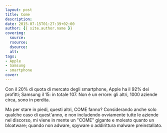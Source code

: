 ```yaml
---
layout: post
title: Come
description:
date: 2015-07-15T01:27:39+02:00
author: {{ site.author.name }}
coverimg:
  source:
  rsource:
  dsource:
  alt: 
tags:
- Apple
- Samsung
- smartphone
cover:
---
```

Con il 20% di quota di mercato degli smartphone, Apple ha il 92% dei profitti; Samsung il 15: in totale 107. Non è un errore: gli altri, 1000 aziende circa, sono in perdita.

Ma per stare in piedi, questi altri, COME fanno? Considerando anche solo qualche caso di quest'anno, e non includendo ovviamente tutte le aziende nel discorso, mi viene in mente un "COME" gigante e molesto quanto un bloatware; quando non adware, spyware o addirittura malware preinstallato.

